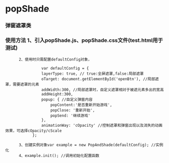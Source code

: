 # popShade
### 弹窗遮罩类

### 使用方法  1、引入popShade.js、popShade.css文件(test.html用于测试)
	      2、使用时只需配置defaultConfig对象，
	           
    	            var defaultConfig = {
            	  	layerType: true, // true:全屏遮罩,false:局部遮罩
              		oTarget: document.getElementById('openBtn'), //局部遮罩，需要遮罩的元素
              		addWidth:300, //局部遮罩时，自定义遮罩相对于被遮元素多出的宽高
              		addHeight:300,
              		popup: { //自定义弹窗内容
              			popContent:'是否重新开始游戏',
              			popClose: '重新开始',
              			popSend: '继续游戏'
              		},
              		animationWay: 'cOpacity' //控制遮罩和弹窗出现以及消失的动画效果，可选择cOpacity/cScale
              	};
              
	      3、创建实例对象var example = new PopAndShade(defaultConfig); //实例化
	      4、example.init(); //调用初始化配置函数
